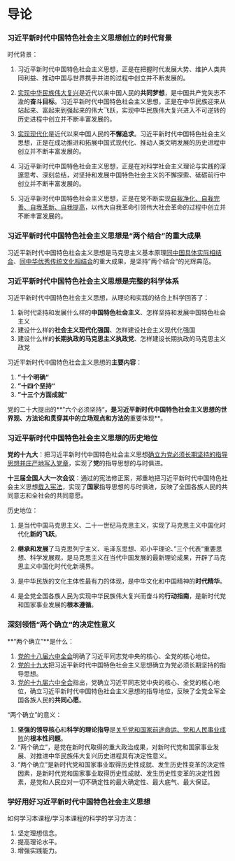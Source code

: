 # 导论

### 习近平新时代中国特色社会主义思想创立的时代背景

时代背景：

1. 习近平新时代中国特色社会主义思想，正是在把握时代发展大势、维护人类共同利益、推动中国与世界携手并进的过程中创立并不断发展的。

2. <u>实现中华民族伟大复兴</u>是近代以来中国人民的**共同梦想**，是中国共产党矢志不渝的**奋斗目标**。习近平新时代中国特色社会主义思想，正是在中华民族迎来从站起来、富起来到强起来的伟大飞跃，实现中华民族伟大复兴进入不可逆转的历史进程中创立并不断丰富发展的。
3. <u>实现现代化</u>是近代以来中国人民的**不懈追求**。习近平新时代中国特色社会主义思想，正是在成功推进和拓展中国式现代化、推动人类文明发展的历史进程中创立并不断丰富发展的。

3. 习近平新时代中国特色社会主义思想，正是在对科学社会主义理论与实践的深邃思考、深刻总结，对坚持和发展中国特色社会主义的不懈探索、砥砺前行中创立并不断丰富发展的。
4. 习近平新时代中国特色社会主义思想，正是在党不断实现<u>自我净化、自我完善、自我革新、自我提高</u>，以伟大自我革命引领伟大社会革命的过程中创立并不断丰富发展的。

### 习近平新时代中国特色社会主义思想是“两个结合”的重大成果

习近平新时代中国特色社会主义思想是马克思主义基本原理<u>同</u><u>中国具体实际相结合</u>、<u>同</u><u>中华优秀传统文化相结合</u>的重大成果，是坚持”两个结合“的光辉典范。

### 习近平新时代中国特色社会主义思想是完整的科学体系

习近平新时代中国特色社会主义思想，从理论和实践的结合上科学回答了：

1. 新时代坚持和发展什么样的**中国特色社会主义**、怎样坚持和发展中国特色社会主义
2. 建设什么样的**社会主义现代化强国**、怎样建设社会主义现代化强国
3. 建设什么样的**长期执政的马克思主义执政党**、怎样建设长期执政的马克思主义政党

习近平新时代中国特色社会主义思想的**主要内容**：

1. **”十个明确“**
2. **”十四个坚持“**
3. **”十三个方面成就“**

党的二十大提出的**”六个必须坚持“**，是习近平新时代中国特色社会主义思想的世界观、方法论和贯穿其中的立场观点和方法的**重要体现**。

### 习近平新时代中国特色社会主义思想的历史地位

**党的十九大**：把习近平新时代中国特色社会主义思想<u>确立为党必须长期坚持的指导思想并庄严地写入党章</u>，实现了**党**的指导思想的与时俱进。

**十三届全国人大一次会议**：通过的宪法修正案，郑重地把习近平新时代中国特色社会主义思想<u>载入宪法</u>，实现了**国家**指导思想的与时俱进，反映了全国各族人民的共同意志和全社会的共同意愿。

历史地位：

1. 是当代中国马克思主义、二十一世纪马克思主义，实现了马克思主义中国化时代化**新的飞跃**。

2. **继承和发展**了马克思列宁主义、毛泽东思想、邓小平理论、”三个代表“重要思想、科学发展观，是马克思主义在当代中国发展的最新理论成果，开辟了马克思主义中国化时代化新境界。

3. 是中华民族的文化主体性最有力的体现，是中华文化和中国精神的**时代精华**。

4. 是全党全国各族人民为实现中华民族伟大复兴而奋斗的**行动指南**，是新时代党和国家事业发展的**根本遵循**。

### 深刻领悟“两个确立“的决定性意义

**“两个确立”**是什么：

1. <u>党的十八届六中</u><u>全会</u>明确了习近平同志党中央的核心、全党的核心地位。
2. <u>党的十九大</u>把习近平新时代中国特色社会主义思想确立为党必须长期坚持的指导思想。
3. <u>党的十九届六中全会</u>指出，党确立习近平同志党中央的核心、全党的核心地位，确立习近平新时代中国特色社会主义思想的指导地位，反映了全党全军全国各族人民的**共同心愿**。

“两个确立”的意义：

1. **坚强的领导核心**和**科学的理论指导**是<u>关乎党和国家前途命运、党和人民事业成败</u>的**根本性问题**。
2. “两个确立”，是党在新时代取得的重大政治成果，对新时代党和国家事业发展、对推进中华民族伟大复兴历史进程具有决定性意义。
3. “两个确立”是新时代党和国家事业取得历史性成就、发生历史性变革的决定性因素，是新时代党和国家事业取得历史性成就、发生历史性变革的决定性因素，是党和人民应对一切不确定性的最大确定性、最大底气、最大保证。

### 学好用好习近平新时代中国特色社会主义思想

如何学习本课程/学习本课程的科学的学习方法：

1. 坚定理想信念。
2. 提高理论水平。
3. 增强实践能力。

